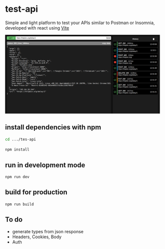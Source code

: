 # test-api

Simple and light platform to test your APIs similar to Postman or Insomnia, developed with react using [Vite](https://vitejs.dev/)

<img src="./assets/screenshot_1.png" width="1000">

## install dependencies with npm

```sh
cd .../tes-api

npm install
```

## run in development mode

```sh
npm run dev
```

## build for production

```sh
npm run build
```

## To do
- generate types from json response
- Headers, Cookies, Body
- Auth